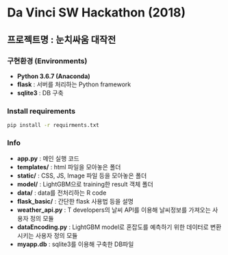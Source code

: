 # Da Vinci SW Hackathon (2018)



## 프로젝트명 : 눈치싸움 대작전



### 구현환경 (Environments)

- **Python 3.6.7 (Anaconda)**
- **flask** : 서버를 처리하는 Python framework
- **sqlite3** : DB 구축



### Install requirements

```cmd
pip install -r requirments.txt
```



### Info

- **app.py** : 메인 실행 코드
- **templates/** : html 파일을 모아놓은 폴더
- **static/** : CSS, JS, Image 파일 등을 모아놓은 폴더
- **model/** : LightGBM으로 training한 result 객체 폴더
- **data/** : data를 전처리하는 R code
- **flask_basic/** : 간단한 flask 사용법 등을 설명
- **weather_api.py** : T developers의 날씨 API를 이용해 날씨정보를 가져오는 사용자 정의 모듈
- **dataEncoding.py** : LightGBM model로 혼잡도를 예측하기 위한 데이터로 변환시키는 사용자 정의 모듈
- **myapp.db** : sqlite3를 이용해 구축한 DB파일